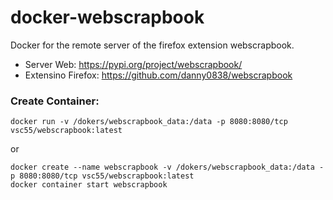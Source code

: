 # docker-webscrapbook

Docker for the remote server of the firefox extension webscrapbook. 
* Server Web: https://pypi.org/project/webscrapbook/
* Extensino Firefox: https://github.com/danny0838/webscrapbook


### Create Container:
```
docker run -v /dokers/webscrapbook_data:/data -p 8080:8080/tcp vsc55/webscrapbook:latest
```
or
```
docker create --name webscrapbook -v /dokers/webscrapbook_data:/data -p 8080:8080/tcp vsc55/webscrapbook:latest
docker container start webscrapbook
```
